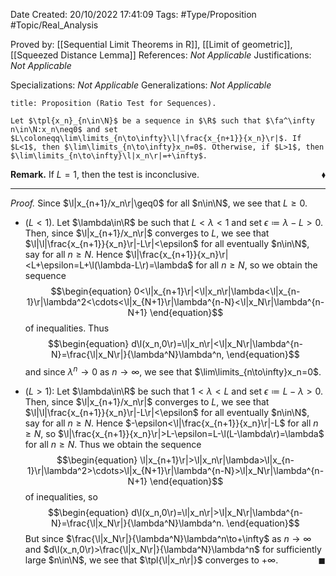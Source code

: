 <div class="topSpace"></div>

Date Created: 20/10/2022 17:41:09
Tags: #Type/Proposition #Topic/Real_Analysis

Proved by: [[Sequential Limit Theorems in R]], [[Limit of geometric]], [[Squeezed Distance Lemma]]
References: <i>Not Applicable</i>
Justifications: <i>Not Applicable</i>

Specializations: <i>Not Applicable</i>
Generalizations: <i>Not Applicable</i>

``` ad-Proposition
title: Proposition (Ratio Test for Sequences).

Let $\tpl{x_n}_{n\in\N}$ be a sequence in $\R$ such that $\fa^\infty n\in\N:x_n\neq0$ and set $L\coloneqq\lim\limits_{n\to\infty}\l|\frac{x_{n+1}}{x_n}\r|$. If $L<1$, then $\lim\limits_{n\to\infty}x_n=0$. Otherwise, if $L>1$, then $\lim\limits_{n\to\infty}\l|x_n\r|=+\infty$.

```

<b>Remark.</b> If $L=1$, then the test is inconclusive.<span style="float:right;">$\blacklozenge$</span>

---

<i>Proof.</i> Since $\l|x_{n+1}/x_n\r|\geq0$ for all $n\in\N$, we see that $L\geq0$.
* ($L<1$). Let $\lambda\in\R$ be such that $L<\lambda<1$ and set $\epsilon\coloneqq\lambda-L>0$. Then, since $\l|x_{n+1}/x_n\r|$ converges to $L$, we see that $\l|\l|\frac{x_{n+1}}{x_n}\r|-L\r|<\epsilon$ for all eventually $n\in\N$, say for all $n\geq N$. Hence $\l|\frac{x_{n+1}}{x_n}\r|<L+\epsilon=L+\l(\lambda-L\r)=\lambda$ for all $n\geq N$, so we obtain the sequence
$$\begin{equation}
    0<\l|x_{n+1}\r|<\l|x_n\r|\lambda<\l|x_{n-1}\r|\lambda^2<\cdots<\l|x_{N+1}\r|\lambda^{n-N}<\l|x_N\r|\lambda^{n-N+1}
\end{equation}$$
of inequalities. Thus
$$\begin{equation}
    d\l(x_n,0\r)=\l|x_n\r|<\l|x_N\r|\lambda^{n-N}=\frac{\l|x_N\r|}{\lambda^N}\lambda^n,
\end{equation}$$
and since $\lambda^n\to0$ as $n\to\infty$, we see that $\lim\limits_{n\to\infty}x_n=0$.

* ($L>1$): Let $\lambda\in\R$ be such that $1<\lambda<L$ and set $\epsilon\coloneqq L-\lambda>0$. Then, since $\l|x_{n+1}/x_n\r|$ converges to $L$, we see that $\l|\l|\frac{x_{n+1}}{x_n}\r|-L\r|<\epsilon$ for all eventually $n\in\N$, say for all $n\geq N$. Hence $-\epsilon<\l|\frac{x_{n+1}}{x_n}\r|-L$ for all $n\geq N$, so $\l|\frac{x_{n+1}}{x_n}\r|>L-\epsilon=L-\l(L-\lambda\r)=\lambda$ for all $n\geq N$. Thus we obtain the sequence
$$\begin{equation}
    \l|x_{n+1}\r|>\l|x_n\r|\lambda>\l|x_{n-1}\r|\lambda^2>\cdots>\l|x_{N+1}\r|\lambda^{n-N}>\l|x_N\r|\lambda^{n-N+1}
\end{equation}$$
of inequalities, so
$$\begin{equation}
    d\l(x_n,0\r)=\l|x_n\r|>\l|x_N\r|\lambda^{n-N}=\frac{\l|x_N\r|}{\lambda^N}\lambda^n.
\end{equation}$$
But since $\frac{\l|x_N\r|}{\lambda^N}\lambda^n\to+\infty$ as $n\to\infty$ and $d\l(x_n,0\r)>\frac{\l|x_N\r|}{\lambda^N}\lambda^n$ for sufficiently large $n\in\N$, we see that $\tpl{\l|x_n\r|}$ converges to $+\infty$.<span style="float:right;">$\blacksquare$</span>
